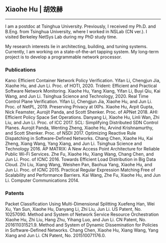 ## Xiaohe Hu | 胡效赫

---

I am a postdoc at Tsinghua University. Previously, I received my Ph.D. and B.Eng. from Tsinghua University, where I worked in NSLab (CN ver.). I visited Berkeley NetSys Lab during my PhD study time.

My research interests lie in architecting, building, and tuning systems. Currently, I am working on a state-of-the-art tapping system. My long-term project is to develop a programmable network processor.

### Publications
Kano: Efficient Container Network Policy Verification. Yifan Li, Chengjun Jia, Xiaohe Hu, and Jun Li. Proc. of HOTI, 2020.
Trident: Efficient and Practical Software Network Monitoring. Xiaohe Hu, Yang Xiang, Yifan Li, Buyi Qiu, Kai Wang, and Jun Li. Tsinghua Science and Technology, 2020.
Real Time Control Plane Verification. Yifan Li, Chengjun Jia, Xiaohe Hu, and Jun Li. Proc. of NetPL, 2019.
Preserving Privacy at IXPs. Xiaohe Hu, Arpit Gupta, Nick Feamster, Aurojit Panda, and Scott Shenker. Proc. of APNet 2018.
AHI: Efficient Policy Space Set Operations. Danyang Li, Xiaohe Hu, Linli Wan, Zhi Liu, and Jun Li. Proc. of ICC 2017.
SCL: Simplifying Distributed SDN Control Planes. Aurojit Panda, Wenting Zheng, Xiaohe Hu, Arvind Krishnamurthy, and Scott Shenker. Proc. of NSDI 2017.
Optimizing Reactive Rule Dispatching in Software-Defined Networks. Chang Chen, Xiaohe Hu, Kai Zheng, Xiang Wang, Yang Xiang, and Jun Li. Tsinghua Science and Technology 2016.
AP MATRIX: A New Access Point Architecture for Reliable Public Wi-Fi Services. Zhe Fu, Xiaohe Hu, Xiang Wang, Chang Chen, and Jun Li. Proc. of ICNC 2016.
Towards Efficient Load Distribution in Big Data Cloud. Zhi Liu, Xiang Wang, Weishen Pan, Baohua Yang, Xiaohe Hu, and Jun Li. Proc. of ICNC 2015.
Practical Regular Expression Matching Free of Scalability and Performance Barriers. Kai Wang, Zhe Fu, Xiaohe Hu, and Jun Li. Computer Communications 2014.

### Patents
Packet Classification Using Multi-Dimensional Splitting Xuefeng Han, Wei Xu, Yan Sun, Xiaohe Hu, Danyang Li, Zhi Liu, Jun Li. US Patent, No. 10257090.
Method and System of Network Service Resource Orchestration Xiaohe Hu, Zhi Liu, Hang Zhu, Yihang Luo, and Jun Li. CN Patent, No. 201611031521.9.
Method and System of Dynamic Dissemination for Policies in Software-Defined Networks. Chang Chen, Xiaohe Hu, Xiang Wang, Yang Xiang and Jun Li. CN Patent, No. 201510071176.0.
